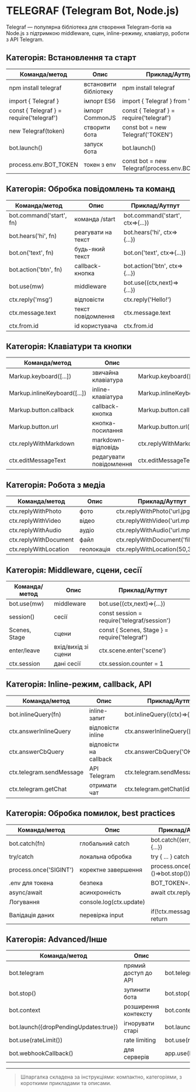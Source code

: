 # TELEGRAF (Telegram Bot, Node.js)

Telegraf — популярна бібліотека для створення Telegram-ботів на Node.js з підтримкою middleware, сцен, inline-режиму, клавіатур, роботи з API Telegram.

## Категорія: Встановлення та старт

| Команда/метод                            | Опис                  | Приклад/Аутпут                                  |
| ---------------------------------------- | --------------------- | ----------------------------------------------- |
| npm install telegraf                     | встановити бібліотеку | npm install telegraf                            |
| import { Telegraf }                      | імпорт ES6            | import { Telegraf } from 'telegraf'             |
| const { Telegraf } = require('telegraf') | імпорт CommonJS       | const { Telegraf } = require('telegraf')        |
| new Telegraf(token)                      | створити бота         | const bot = new Telegraf('TOKEN')               |
| bot.launch()                             | запуск бота           | bot.launch()                                    |
| process.env.BOT_TOKEN                    | токен з env           | const bot = new Telegraf(process.env.BOT_TOKEN) |

## Категорія: Обробка повідомлень та команд

| Команда/метод            | Опис               | Приклад/Аутпут                   |
| ------------------------ | ------------------ | -------------------------------- |
| bot.command('start', fn) | команда /start     | bot.command('start', ctx=>{...}) |
| bot.hears('hi', fn)      | реагувати на текст | bot.hears('hi', ctx=>{...})      |
| bot.on('text', fn)       | будь-який текст    | bot.on('text', ctx=>{...})       |
| bot.action('btn', fn)    | callback-кнопка    | bot.action('btn', ctx=>{...})    |
| bot.use(mw)              | middleware         | bot.use((ctx,next)=>{...})       |
| ctx.reply('msg')         | відповісти         | ctx.reply('Hello!')              |
| ctx.message.text         | текст повідомлення | ctx.message.text                 |
| ctx.from.id              | id користувача     | ctx.from.id                      |

## Категорія: Клавіатури та кнопки

| Команда/метод                | Опис                    | Приклад/Аутпут                                               |
| ---------------------------- | ----------------------- | ------------------------------------------------------------ |
| Markup.keyboard([...])       | звичайна клавіатура     | Markup.keyboard([['A','B']])                                 |
| Markup.inlineKeyboard([...]) | inline-клавіатура       | Markup.inlineKeyboard([[Markup.button.callback('OK','ok')]]) |
| Markup.button.callback       | callback-кнопка         | Markup.button.callback('OK','ok')                            |
| Markup.button.url            | кнопка-посилання        | Markup.button.url('Site','https://')                         |
| ctx.replyWithMarkdown        | markdown-відповідь      | ctx.replyWithMarkdown('_bold_')                              |
| ctx.editMessageText          | редагувати повідомлення | ctx.editMessageText('new')                                   |

## Категорія: Робота з медіа

| Команда/метод         | Опис       | Приклад/Аутпут                    |
| --------------------- | ---------- | --------------------------------- |
| ctx.replyWithPhoto    | фото       | ctx.replyWithPhoto('url.jpg')     |
| ctx.replyWithVideo    | відео      | ctx.replyWithVideo('url.mp4')     |
| ctx.replyWithAudio    | аудіо      | ctx.replyWithAudio('url.mp3')     |
| ctx.replyWithDocument | файл       | ctx.replyWithDocument('file.pdf') |
| ctx.replyWithLocation | геолокація | ctx.replyWithLocation(50,30)      |

## Категорія: Middleware, сцени, сесії

| Команда/метод | Опис                | Приклад/Аутпут                                |
| ------------- | ------------------- | --------------------------------------------- |
| bot.use(mw)   | middleware          | bot.use((ctx,next)=>{...})                    |
| session()     | сесії               | const session = require('telegraf/session')   |
| Scenes, Stage | сцени               | const { Scenes, Stage } = require('telegraf') |
| enter/leave   | вхід/вихід зі сцени | ctx.scene.enter('scene')                      |
| ctx.session   | дані сесії          | ctx.session.counter = 1                       |

## Категорія: Inline-режим, callback, API

| Команда/метод            | Опис                   | Приклад/Аутпут                    |
| ------------------------ | ---------------------- | --------------------------------- |
| bot.inlineQuery(fn)      | inline-запит           | bot.inlineQuery((ctx)=>{...})     |
| ctx.answerInlineQuery    | відповісти inline      | ctx.answerInlineQuery([...])      |
| ctx.answerCbQuery        | відповісти на callback | ctx.answerCbQuery('OK')           |
| ctx.telegram.sendMessage | API Telegram           | ctx.telegram.sendMessage(id,'hi') |
| ctx.telegram.getChat     | отримати чат           | ctx.telegram.getChat(id)          |

## Категорія: Обробка помилок, best practices

| Команда/метод          | Опис                    | Приклад/Аутпут                        |
| ---------------------- | ----------------------- | ------------------------------------- |
| bot.catch(fn)          | глобальний catch        | bot.catch((err,ctx)=>{...})           |
| try/catch              | локальна обробка        | try { ... } catch(e) { ... }          |
| process.once('SIGINT') | коректне завершення     | process.once('SIGINT',()=>bot.stop()) |
| .env для токена        | безпека                 | BOT_TOKEN=...                         |
| async/await            | асинхронність           | await ctx.reply('hi')                 |
| Логування              | console.log(ctx.update) |                                       |
| Валідація даних        | перевірка input         | if(!ctx.message.text) return          |

## Категорія: Advanced/Інше

| Команда/метод                         | Опис                 | Приклад/Аутпут                        |
| ------------------------------------- | -------------------- | ------------------------------------- |
| bot.telegram                          | прямий доступ до API | bot.telegram.sendPhoto(id, url)       |
| bot.stop()                            | зупинити бота        | bot.stop()                            |
| bot.context                           | розширення контексту | bot.context.myProp = ...              |
| bot.launch({dropPendingUpdates:true}) | ігнорувати старі     | bot.launch({dropPendingUpdates:true}) |
| bot.use(rateLimit())                  | rate limiting        | bot.use(rateLimit({window:1000}))     |
| bot.webhookCallback()                 | для серверів         | app.use(bot.webhookCallback('/tg'))   |

---

> Шпаргалка складена за інструкціями: компактно, категоріями, з короткими прикладами та описами.

